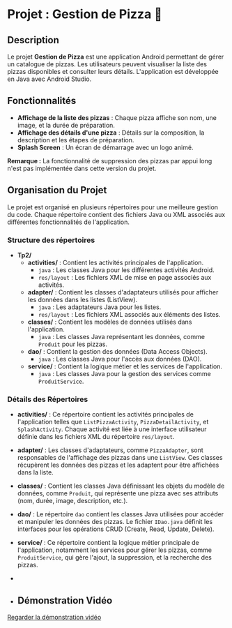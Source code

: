 # Projet : Gestion de Pizza 🍕

## Description

Le projet **Gestion de Pizza** est une application Android permettant de gérer un catalogue de pizzas. Les utilisateurs peuvent visualiser la liste des pizzas disponibles et consulter leurs détails. L'application est développée en Java avec Android Studio.

## Fonctionnalités

- **Affichage de la liste des pizzas** : Chaque pizza affiche son nom, une image, et la durée de préparation.
- **Affichage des détails d'une pizza** : Détails sur la composition, la description et les étapes de préparation.
- **Splash Screen** : Un écran de démarrage avec un logo animé.

**Remarque :** La fonctionnalité de suppression des pizzas par appui long n'est pas implémentée dans cette version du projet.

## Organisation du Projet

Le projet est organisé en plusieurs répertoires pour une meilleure gestion du code. Chaque répertoire contient des fichiers Java ou XML associés aux différentes fonctionnalités de l'application.

### Structure des répertoires

- **Tp2/**
  - **activities/** : Contient les activités principales de l'application.
    - `java` : Les classes Java pour les différentes activités Android.
    - `res/layout` : Les fichiers XML de mise en page associés aux activités.
  - **adapter/** : Contient les classes d'adaptateurs utilisés pour afficher les données dans les listes (ListView).
    - `java` : Les adaptateurs Java pour les listes.
    - `res/layout` : Les fichiers XML associés aux éléments des listes.
  - **classes/** : Contient les modèles de données utilisés dans l'application.
    - `java` : Les classes Java représentant les données, comme `Produit` pour les pizzas.
  - **dao/** : Contient la gestion des données (Data Access Objects).
    - `java` : Les classes Java pour l'accès aux données (DAO).
  - **service/** : Contient la logique métier et les services de l'application.
    - `java` : Les classes Java pour la gestion des services comme `ProduitService`.

### Détails des Répertoires

- **activities/** : Ce répertoire contient les activités principales de l'application telles que `ListPizzaActivity`, `PizzaDetailActivity`, et `SplashActivity`. Chaque activité est liée à une interface utilisateur définie dans les fichiers XML du répertoire `res/layout`.

- **adapter/** : Les classes d'adaptateurs, comme `PizzaAdapter`, sont responsables de l'affichage des pizzas dans une `ListView`. Ces classes récupèrent les données des pizzas et les adaptent pour être affichées dans la liste.

- **classes/** : Contient les classes Java définissant les objets du modèle de données, comme `Produit`, qui représente une pizza avec ses attributs (nom, durée, image, description, etc.).

- **dao/** : Le répertoire `dao` contient les classes Java utilisées pour accéder et manipuler les données des pizzas. Le fichier `IDao.java` définit les interfaces pour les opérations CRUD (Create, Read, Update, Delete).

- **service/** : Ce répertoire contient la logique métier principale de l'application, notamment les services pour gérer les pizzas, comme `ProduitService`, qui gère l'ajout, la suppression, et la recherche des pizzas.

- 
- ## Démonstration Vidéo
[Regarder la démonstration vidéo](https://github.com/user-attachments/assets/69c6a461-4f94-4172-b461-5c19ebb97a67)


